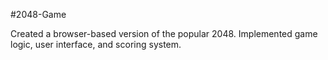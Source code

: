 #2048-Game

Created a browser-based version of the popular 2048. Implemented game logic, user interface, and scoring system.

